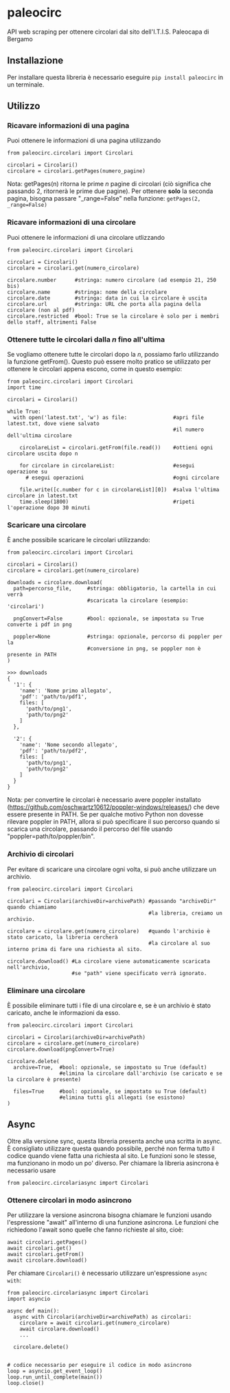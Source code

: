 # paleocirc
API web scraping per ottenere circolari dal sito dell'I.T.I.S. Paleocapa di Bergamo

## Installazione
Per installare questa libreria è necessario eseguire ```pip install paleocirc``` in un terminale.

## Utilizzo

### Ricavare informazioni di una pagina
Puoi ottenere le informazioni di una pagina utilizzando<br>
```
from paleocirc.circolari import Circolari

circolari = Circolari()
circolare = circolari.getPages(numero_pagine)
```
Nota: getPages(n) ritorna le prime <i>n</i> pagine di circolari (ciò significa che passando 2, ritornerà le prime due pagine). Per ottenere __solo__ la seconda pagina, bisogna passare "_range=False" nella funzione: `getPages(2, _range=False)`

### Ricavare informazioni di una circolare
Puoi ottenere le informazioni di una circolare utlizzando<br>
```
from paleocirc.circolari import Circolari

circolari = Circolari()
circolare = circolari.get(numero_circolare)

circolare.number      #stringa: numero circolare (ad esempio 21, 250 bis)
circolare.name        #stringa: nome della circolare
circolare.date        #stringa: data in cui la circolare è uscita
circolare.url         #stringa: URL che porta alla pagina della circolare (non al pdf)
circolare.restricted  #bool: True se la circolare è solo per i membri dello staff, altrimenti False

```

### Ottenere tutte le circolari dalla *n* fino all'ultima
Se vogliamo ottenere tutte le circolari dopo la *n*, possiamo farlo utilizzando la funzione getFrom().
Questo può essere molto pratico se utilizzato per ottenere le circolari appena escono, come in questo esempio:
```
from paleocirc.circolari import Circolari
import time

circolari = Circolari()

while True:
  with open('latest.txt', 'w') as file:               #apri file latest.txt, dove viene salvato
                                                      #il numero dell'ultima circolare
                                                      
    circolareList = circolari.getFrom(file.read())    #ottieni ogni circolare uscita dopo n
    
    for circolare in circolareList:                   #esegui operazione su
      # esegui operazioni                             #ogni circolare
    
    file.write([c.number for c in circolareList][0])  #salva l'ultima circolare in latest.txt
    time.sleep(1800)                                  #ripeti l'operazione dopo 30 minuti 
```

### Scaricare una circolare
È anche possibile scaricare le circolari utilizzando:<br>
```
from paleocirc.circolari import Circolari

circolari = Circolari()
circolare = circolari.get(numero_circolare)

downloads = circolare.download(
  path=percorso_file,     #stringa: obbligatorio, la cartella in cui verrà
                          #scaricata la circolare (esempio: 'circolari')
  
  pngConvert=False        #bool: opzionale, se impostata su True converte i pdf in png
  
  poppler=None            #stringa: opzionale, percorso di poppler per la
                          #conversione in png, se poppler non è presente in PATH
)

>>> downloads
{
  '1': {
    'name': 'Nome primo allegato',
    'pdf': 'path/to/pdf1',
    files: [
      'path/to/png1',
      'path/to/png2'
    ]
  },
  
  '2': {
    'name': 'Nome secondo allegato',
    'pdf': 'path/to/pdf2',
    files: [
      'path/to/png1',
      'path/to/png2'
    ]
  }
}
```
Nota: per convertire le circolari è necessario avere poppler installato (https://github.com/oschwartz10612/poppler-windows/releases/) che deve essere presente in PATH. Se per qualche motivo Python non dovesse rilevare poppler in PATH, allora si può specificare il suo percorso quando si scarica una circolare, passando il percorso del file usando "poppler=path/to/poppler/bin".

### Archivio di circolari
Per evitare di scaricare una circolare ogni volta, si può anche utilizzare un archivio.
```
from paleocirc.circolari import Circolari

circolari = Circolari(archiveDir=archivePath) #passando "archiveDir" quando chiamiamo
                                              #la libreria, creiamo un archivio.
                                              
circolare = circolare.get(numero_circolare)   #quando l'archivio è stato caricato, la libreria cercherà 
                                              #la circolare al suo interno prima di fare una richiesta al sito.
                                               
circolare.download() #La circolare viene automaticamente scaricata nell'archivio,
                     #se "path" viene specificato verrà ignorato.
```

### Eliminare una circolare
È possibile eliminare tutti i file di una circolare e, se è un archivio è stato caricato, anche le informazioni da esso.
```
from paleocirc.circolari import Circolari

circolari = Circolari(archiveDir=archivePath)
circolare = circolare.get(numero_circolare)
circolare.download(pngConvert=True)

circolare.delete(
  archive=True,  #bool: opzionale, se impostato su True (default)
                 #elimina la circolare dall'archivio (se caricato e se la circolare è presente)
  
  files=True     #bool: opzionale, se impostato su True (default)
                 #elimina tutti gli allegati (se esistono)
)
```

## Async
Oltre alla versione sync, questa libreria presenta anche una scritta in async. È consigliato utilizzare questa quando possibile, perché non ferma tutto il codice quando viene fatta una richiesta al sito. Le funzioni sono le stesse, ma funzionano in modo un po' diverso.
Per chiamare la libreria asincrona è necessario usare
```
from paleocirc.circolariasync import Circolari
```

### Ottenere circolari in modo asincrono
Per utilizzare la versione asincrona bisogna chiamare le funzioni usando l'espressione "await" all'interno di una funzione asincrona.
Le funzioni che richiedono l'await sono quelle che fanno richieste al sito, cioè:
```
await circolari.getPages()
await circolari.get()
await circolari.getFrom()
await circolare.download()
```

Per chiamare `Circolari()` è necessario utilizzare un'espressione `async with`:
```
from paleocirc.circolariasync import Circolari
import asyncio

async def main():
  async with Circolari(archiveDir=archivePath) as circolari:
    circolare = await circolari.get(numero_circolare)
    await circolare.download()
    ...
    
  circolare.delete()
    

# codice necessario per eseguire il codice in modo asincrono
loop = asyncio.get_event_loop()
loop.run_until_complete(main())
loop.close()
```
